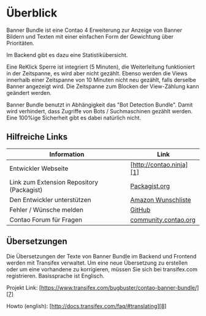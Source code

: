 # Überblick

Banner Bundle ist eine Contao 4 Erweiterung zur Anzeige von Banner Bildern und 
Texten mit einer einfachen Form der Gewichtung über Prioritäten.

Im Backend gibt es dazu eine Statistikübersicht.

Eine ReKlick Sperre ist integriert (5 Minuten), die Weiterleitung funktioniert
in der Zeitspanne, es wird aber nicht gezählt. Ebenso werden die Views innerhalb
einer Zeitspanne von 10 Minuten nicht neu gezählt, falls derselbe Banner
angezeigt wird. Die Zeitspanne zum Blocken der View-Zählung kann geändert werden.

Banner Bundle benutzt in Abhängigkeit das "Bot Detection Bundle".
Damit wird verhindert, dass Zugriffe von Bots / Suchmaschinen gezählt werden.
Eine 100%ige Sicherheit gibt es dabei natürlich nicht.

## Hilfreiche Links

Information | Link
----------- | ----
Entwickler Webseite | [http://contao.ninja][1]
Link zum Extension Repository (Packagist) | [Packagist.org][3]
Den Entwickler unterstützen | [Amazon Wunschliste][4]
Fehler / Wünsche melden | [GitHub][5]
Contao Forum für Fragen | [community.contao.org][6]

## Übersetzungen

Die Übersetzungen der Texte von Banner Bundle im Backend und Frontend werden
mit Transifex verwaltet. Um eine neue Übersetzung zu erstellen oder um eine
vorhandene zu korrigieren, müssen Sie sich bei transifex.com registrieren.
Basissprache ist Englisch.

Projekt Link: [https://www.transifex.com/bugbuster/contao-banner-bundle/][7]

Howto (english): [http://docs.transifex.com/faq/#translating][8]

[1]: http://contao.ninja
[3]: https://packagist.org/packages/bugbuster/contao-banner-bundle
[4]: http://www.amazon.de/wishlist/26HHEJOU03G76
[5]: https://github.com/BugBuster1701/contao-banner-bundle/issues
[6]: https://community.contao.org/de/forumdisplay.php?24-banner
[7]: https://www.transifex.com/bugbuster/contao-banner-bundle/
[8]: http://docs.transifex.com/faq/#translating
